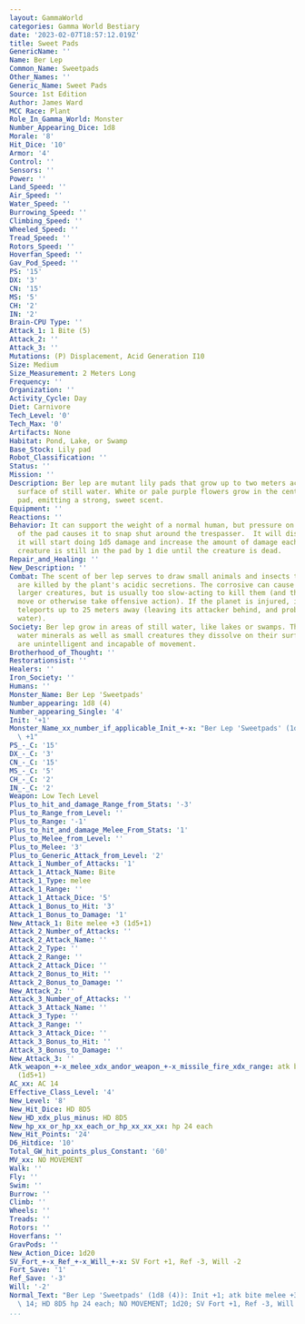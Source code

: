 ```yaml
---
layout: GammaWorld
categories: Gamma World Bestiary
date: '2023-02-07T18:57:12.019Z'
title: Sweet Pads
GenericName: ''
Name: Ber Lep
Common_Name: Sweetpads
Other_Names: ''
Generic_Name: Sweet Pads
Source: 1st Edition
Author: James Ward
MCC Race: Plant
Role_In_Gamma_World: Monster
Number_Appearing_Dice: 1d8
Morale: '8'
Hit_Dice: '10'
Armor: '4'
Control: ''
Sensors: ''
Power: ''
Land_Speed: ''
Air_Speed: ''
Water_Speed: ''
Burrowing_Speed: ''
Climbing_Speed: ''
Wheeled_Speed: ''
Tread_Speed: ''
Rotors_Speed: ''
Hoverfan_Speed: ''
Gav_Pod_Speed: ''
PS: '15'
DX: '3'
CN: '15'
MS: '5'
CH: '2'
IN: '2'
Brain-CPU Type: ''
Attack_1: 1 Bite (5)
Attack_2: ''
Attack_3: ''
Mutations: (P) Displacement, Acid Generation I10
Size: Medium
Size_Measurement: 2 Meters Long
Frequency: ''
Organization: ''
Activity_Cycle: Day
Diet: Carnivore
Tech_Level: '0'
Tech_Max: '0'
Artifacts: None
Habitat: Pond, Lake, or Swamp
Base_Stock: Lily pad
Robot_Classification: ''
Status: ''
Mission: ''
Description: Ber lep are mutant lily pads that grow up to two meters across on the
  surface of still water. White or pale purple flowers grow in the center of each
  pad, emitting a strong, sweet scent.
Equipment: ''
Reactions: ''
Behavior: It can support the weight of a normal human, but pressure on the center
  of the pad causes it to snap shut around the trespasser.  It will dissolve its prey
  it will start doing 1d5 damage and increase the amount of damage each round the
  creature is still in the pad by 1 die until the creature is dead.
Repair_and_Healing: ''
New_Description: ''
Combat: The scent of ber lep serves to draw small animals and insects to them, which
  are killed by the plant's acidic secretions. The corrosive can cause some harm to
  larger creatures, but is usually too slow-acting to kill them (and the ber lep can't
  move or otherwise take offensive action). If the planet is injured, it reflexively
  teleports up to 25 meters away (leaving its attacker behind, and probably in the
  water).
Society: Ber lep grow in areas of still water, like lakes or swamps. They feed on
  water minerals as well as small creatures they dissolve on their surfaces. They
  are unintelligent and incapable of movement.
Brotherhood_of_Thought: ''
Restorationsist: ''
Healers: ''
Iron_Society: ''
Humans: ''
Monster_Name: Ber Lep 'Sweetpads'
Number_appearing: 1d8 (4)
Number_appearing_Single: '4'
Init: '+1'
Monster_Name_xx_number_if_applicable_Init_+-x: "Ber Lep 'Sweetpads' (1d8 (4)): Init\
  \ +1"
PS_-_C: '15'
DX_-_C: '3'
CN_-_C: '15'
MS_-_C: '5'
CH_-_C: '2'
IN_-_C: '2'
Weapon: Low Tech Level
Plus_to_hit_and_damage_Range_from_Stats: '-3'
Plus_to_Range_from_Level: ''
Plus_to_Range: '-1'
Plus_to_hit_and_damage_Melee_From_Stats: '1'
Plus_to_Melee_from_Level: ''
Plus_to_Melee: '3'
Plus_to_Generic_Attack_from_Level: '2'
Attack_1_Number_of_Attacks: '1'
Attack_1_Attack_Name: Bite
Attack_1_Type: melee
Attack_1_Range: ''
Attack_1_Attack_Dice: '5'
Attack_1_Bonus_to_Hit: '3'
Attack_1_Bonus_to_Damage: '1'
New_Attack_1: Bite melee +3 (1d5+1)
Attack_2_Number_of_Attacks: ''
Attack_2_Attack_Name: ''
Attack_2_Type: ''
Attack_2_Range: ''
Attack_2_Attack_Dice: ''
Attack_2_Bonus_to_Hit: ''
Attack_2_Bonus_to_Damage: ''
New_Attack_2: ''
Attack_3_Number_of_Attacks: ''
Attack_3_Attack_Name: ''
Attack_3_Type: ''
Attack_3_Range: ''
Attack_3_Attack_Dice: ''
Attack_3_Bonus_to_Hit: ''
Attack_3_Bonus_to_Damage: ''
New_Attack_3: ''
Atk_weapon_+-x_melee_xdx_andor_weapon_+-x_missile_fire_xdx_range: atk bite melee +3
  (1d5+1)
AC_xx: AC 14
Effective_Class_Level: '4'
New_Level: '8'
New_Hit_Dice: HD 8D5
New_HD_xdx_plus_minus: HD 8D5
New_hp_xx_or_hp_xx_each_or_hp_xx_xx_xx: hp 24 each
New_Hit_Points: '24'
D6_Hitdice: '10'
Total_GW_hit_points_plus_Constant: '60'
MV_xx: NO MOVEMENT
Walk: ''
Fly: ''
Swim: ''
Burrow: ''
Climb: ''
Wheels: ''
Treads: ''
Rotors: ''
Hoverfans: ''
GravPods: ''
New_Action_Dice: 1d20
SV_Fort_+-x_Ref_+-x_Will_+-x: SV Fort +1, Ref -3, Will -2
Fort_Save: '1'
Ref_Save: '-3'
Will: '-2'
Normal_Text: "Ber Lep 'Sweetpads' (1d8 (4)): Init +1; atk bite melee +3 (1d5+1); AC\
  \ 14; HD 8D5 hp 24 each; NO MOVEMENT; 1d20; SV Fort +1, Ref -3, Will -2"
...
```

